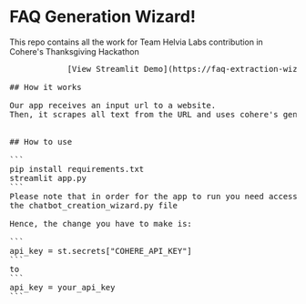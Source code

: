 # FAQ Generation Wizard!

This repo contains all the work for Team Helvia Labs contribution in Cohere's Thanksgiving Hackathon <br>
<pre>	         [View Streamlit Demo](https://faq-extraction-wizard.streamlit.app/) 

## How it works

Our app receives an input url to a website.
Then, it scrapes all text from the URL and uses cohere's generate model in order to generate frequently asked questions from the scraped text


## How to use
 
```
pip install requirements.txt
streamlit app.py
```
Please note that in order for the app to run you need access to an API key which you need to provide in 
the chatbot_creation_wizard.py file <br>
Hence, the change you have to make is:

```
api_key = st.secrets["COHERE_API_KEY"]
```
to 
```
api_key = your_api_key
```
